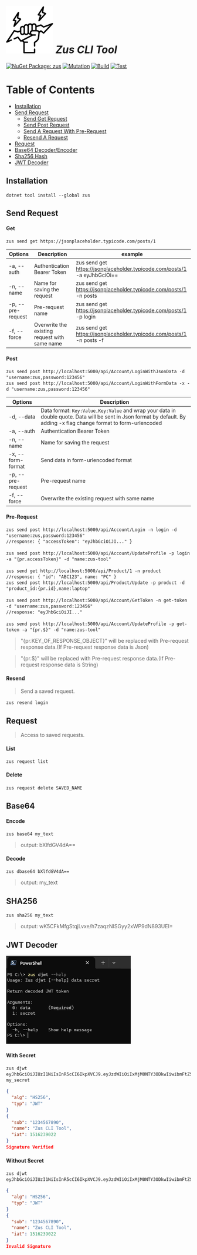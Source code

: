# ![Zus](https://raw.githubusercontent.com/barzin144/zus/main/zus.png) _Zus CLI Tool_

[![NuGet Package: zus](https://img.shields.io/nuget/v/zus?logo=nuget&label=NuGet&color=4169E1)](https://www.nuget.org/packages/zus)
[![Mutation](https://img.shields.io/endpoint?url=https://gist.githubusercontent.com/barzin144/9f0cbbbaf1e2c85744909ca282bdf21c/raw/stryker.json)](https://barzin144.github.io/Zus/reports/index.html)
[![Build](https://github.com/barzin144/Zus/actions/workflows/ci.yml/badge.svg?branch=main)](https://github.com/barzin144/Zus/actions/workflows/ci.yml)
[![Test](https://github.com/barzin144/Zus/actions/workflows/test.yml/badge.svg?branch=main)](https://github.com/barzin144/Zus/actions/workflows/test.yml)

# Table of Contents  
- [Installation](#installation)
- [Send Request](#send-request)
    - [Send Get Request](#get)
    - [Send Post Request](#post)
    - [Send A Request With Pre-Request](#pre-request)
    - [Resend A Request](#resend)
- [Request](#request)
- [Base64 Decoder/Encoder](#base64)
- [Sha256 Hash](#sha256)
- [JWT Decoder](#jwt-decoder)
## Installation
```Shell
dotnet tool install --global zus
```
## Send Request
#### Get
```Shell
zus send get https://jsonplaceholder.typicode.com/posts/1
```
| Options            | Description                                   | example                                                                   |
| ------------------ | --------------------------------------------- | ------------------------------------------------------------------------- |
| -a, --auth         | Authentication Bearer Token                   | zus send get https://jsonplaceholder.typicode.com/posts/1 -a eyJhbGciOi== |
| -n, --name         | Name for saving the request                   | zus send get https://jsonplaceholder.typicode.com/posts/1 -n posts        |
| -p, --pre-request  | Pre-request name                              | zus send get https://jsonplaceholder.typicode.com/posts/1 -p login        |
| -f, --force        | Overwrite the existing request with same name | zus send get https://jsonplaceholder.typicode.com/posts/1 -n posts -f     |
#### Post
```Shell
zus send post http://localhost:5000/api/Account/LoginWithJsonData -d "username:zus,password:123456"
zus send post http://localhost:5000/api/Account/LoginWithFormData -x -d "username:zus,password:123456"
```
| Options            | Description                                                                                                                                                           |
| ------------------ | --------------------------------------------------------------------------------------------------------------------------------------------------------------------- |
| -d, --data         |  Data format: `Key:Value,Key:Value` and wrap your data in double quote. Data will be sent in Json format by default. By adding -x flag change format to form-urlencoded |
| -a, --auth         | Authentication Bearer Token                                                                                                                                           |
| -n, --name         | Name for saving the request                                                                                                                                           |
| -x, --form-format  | Send data in form-urlencoded format                                                                                                                                   |
| -p, --pre-request  | Pre-request name                                                                                                                                                      |
| -f, --force        | Overwrite the existing request with same name                                                                                                                         |
#### Pre-Request
```Shell
zus send post http://localhost:5000/api/Account/Login -n login -d "username:zus,password:123456"
//response: { "accessToken": "eyJhbGciOiJI..." }

zus send post http://localhost:5000/api/Account/UpdateProfile -p login -a "{pr.accessToken}" -d "name:zus-tool"

zus send get http://localhost:5000/api/Product/1 -n product
//response: { "id": "ABC123", name: "PC" }
zus send post http://localhost:5000/api/Product/Update -p product -d "product_id:{pr.id},name:laptop"

zus send post http://localhost:5000/api/Account/GetToken -n get-token -d "username:zus,password:123456"
//response: "eyJhbGciOiJI..."

zus send post http://localhost:5000/api/Account/UpdateProfile -p get-token -a "{pr.$}" -d "name:zus-tool"

```
> "{pr.KEY_OF_RESPONSE_OBJECT}" will be replaced with Pre-request response data.(If Pre-request response data is Json)

> "{pr.$}" will be replaced with Pre-request response data.(If Pre-request response data is String)
#### Resend
>  Send a saved request.
```Shell
zus resend login
```
## Request
>  Access to saved requests.
#### List
```Shell
zus request list
```
#### Delete
```Shell
zus request delete SAVED_NAME
```
## Base64
#### Encode
```Shell
zus base64 my_text
```
> output: bXlfdGV4dA==
#### Decode
```Shell
zus dbase64 bXlfdGV4dA==
```
> output: my_text
## SHA256
```Shell
zus sha256 my_text
```
> output: wK5CFkMfgStqjLvxe/h7zaqzNISGyy2xWP9dN893UEI=
## JWT Decoder
![image](https://raw.githubusercontent.com/barzin144/zus/main/.github/assets/zus-djwt.png)
#### With Secret
```Shell
zus djwt eyJhbGciOiJIUzI1NiIsInR5cCI6IkpXVCJ9.eyJzdWIiOiIxMjM0NTY3ODkwIiwibmFtZSI6Ilp1cyBDTEkgVG9vbCIsImlhdCI6MTUxNjIzOTAyMn0.9BmMva7XRwYtaNkvmobWNNQX8lHyGnSyVRuzgCjEcIY my_secret
```
```Json
{
  "alg": "HS256",
  "typ": "JWT"
}
{
  "sub": "1234567890",
  "name": "Zus CLI Tool",
  "iat": 1516239022
}
Signature Verified
```
#### Without Secret
```Shell
zus djwt eyJhbGciOiJIUzI1NiIsInR5cCI6IkpXVCJ9.eyJzdWIiOiIxMjM0NTY3ODkwIiwibmFtZSI6Ilp1cyBDTEkgVG9vbCIsImlhdCI6MTUxNjIzOTAyMn0.9BmMva7XRwYtaNkvmobWNNQX8lHyGnSyVRuzgCjEcIY
```
```Json
{
  "alg": "HS256",
  "typ": "JWT"
}
{
  "sub": "1234567890",
  "name": "Zus CLI Tool",
  "iat": 1516239022
}
Invalid Signature
```

